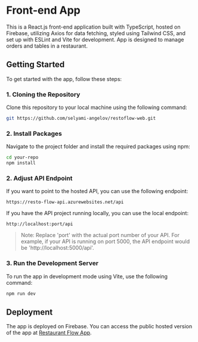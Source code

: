 # Front-end App

This is a React.js front-end application built with TypeScript, hosted on Firebase, utilizing Axios for data fetching, styled using Tailwind CSS, and set up with ESLint and Vite for development.
App is designed to manage orders and tables in a restaurant.

## Getting Started

To get started with the app, follow these steps:

### 1. Cloning the Repository

Clone this repository to your local machine using the following command:

```bash
git https://github.com/selyami-angelov/restoflow-web.git
```

### 2. Install Packages

Navigate to the project folder and install the required packages using npm:

```bash
cd your-repo
npm install
```

### 2. Adjust API Endpoint

If you want to point to the hosted API, you can use the following endpoint:

```
https://resto-flow-api.azurewebsites.net/api
```

If you have the API project running locally, you can use the local endpoint:

```
http://localhost:port/api
```

> Note: Replace 'port' with the actual port number of your API. For example, if your API is running on port 5000, the API endpoint would be 'http://localhost:5000/api'.

### 3. Run the Development Server

To run the app in development mode using Vite, use the following command:

```bash
npm run dev
```

## Deployment

The app is deployed on Firebase. You can access the public hosted version of the app at [Restaurant Flow App](https://resto-flow-web.web.app/).
